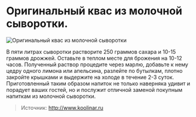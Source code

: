 # Оригинальный квас из молочной сыворотки.
![Оригинальный квас из молочной сыворотки](/images/Kulinar/Napitki/kvas_syvorotka_000.jpg 'Оригинальный квас из молочной сыворотки')

В пяти литрах сыворотки растворите 250 граммов сахара и 10-15 граммов дрожжей. Оставьте в теплом месте для брожения на 10-12 часов. Полученный раствор процедите через марлю, добавьте к нему цедру одного лимона или апельсина, разлейте по бутылкам, плотно закройте крышками и выдержите на холоде в течение 2-3 суток. Приготовленный таким образом напиток не только наверняка удивит и порадует ваших гостей, но и послужит отличной заменой покупным напиткам из молочной сыворотки.

> Источник: http://www.koolinar.ru

